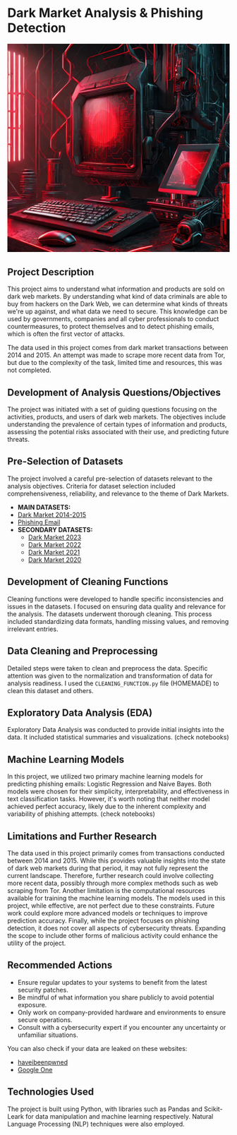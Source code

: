 

# Dark Market Analysis & Phishing Detection

![darkweb](https://github.com/linexploit/final_project/blob/main/resources/darkweb.jpg?raw=true)

## Project Description
This project aims to understand what information and products are sold on dark web markets. By understanding what kind of data criminals are able to buy from hackers on the Dark Web, we can determine what kinds of threats we're up against, and what data we need to secure. This knowledge can be used by governments, companies and all cyber professionals to conduct countermeasures, to protect themselves and to detect phishing emails, which is often the first vector of attacks.

The data used in this project comes from dark market transactions between 2014 and 2015. An attempt was made to scrape more recent data from Tor, but due to the complexity of the task, limited time and resources, this was not completed. 


## Development of Analysis Questions/Objectives
The project was initiated with a set of guiding questions focusing on the activities, products, and users of dark web markets. The objectives include understanding the prevalence of certain types of information and products, assessing the potential risks associated with their use, and predicting future threats.

## Pre-Selection of Datasets
The project involved a careful pre-selection of datasets relevant to the analysis objectives. Criteria for dataset selection included comprehensiveness, reliability, and relevance to the theme of Dark Markets.

- **MAIN DATASETS:** 
 - [Dark Market 2014-2015](https://www.kaggle.com/datasets/philipjames11/dark-net-marketplace-drug-data-agora-20142015)
 - [Phishing Email](https://www.kaggle.com/datasets/subhajournal/phishingemails)
- **SECONDARY DATASETS:**
  - [Dark Market 2023](https://www.privacyaffairs.com/dark-web-price-index-2023/) 
  - [Dark Market 2022](https://www.privacyaffairs.com/dark-web-price-index-2022/)
  - [Dark Market 2021](https://www.privacyaffairs.com/dark-web-price-index-2021/)
  - [Dark Market 2020](https://www.privacyaffairs.com/dark-web-price-index-2020/)


## Development of Cleaning Functions
Cleaning functions were developed to handle specific inconsistencies and issues in the datasets. I focused on ensuring data quality and relevance for the analysis. The datasets underwent thorough cleaning. This process included standardizing data formats, handling missing values, and removing irrelevant entries.

## Data Cleaning and Preprocessing
Detailed steps were taken to clean and preprocess the data. Specific attention was given to the normalization and transformation of data for analysis readiness. I used the `CLEANING_FUNCTION.py` file (HOMEMADE) to clean this dataset and others.

## Exploratory Data Analysis (EDA)
Exploratory Data Analysis was conducted to provide initial insights into the data. It included statistical summaries and visualizations. (check notebooks)

## Machine Learning Models
In this project, we utilized two primary machine learning models for predicting phishing emails: Logistic Regression and Naive Bayes. Both models were chosen for their simplicity, interpretability, and effectiveness in text classification tasks. However, it's worth noting that neither model achieved perfect accuracy, likely due to the inherent complexity and variability of phishing attempts. (check notebooks)

## Limitations and Further Research
The data used in this project primarily comes from transactions conducted between 2014 and 2015. While this provides valuable insights into the state of dark web markets during that period, it may not fully represent the current landscape. Therefore, further research could involve collecting more recent data, possibly through more complex methods such as web scraping from Tor.
Another limitation is the computational resources available for training the machine learning models. The models used in this project, while effective, are not perfect due to these constraints. Future work could explore more advanced models or techniques to improve prediction accuracy.
Finally, while the project focuses on phishing detection, it does not cover all aspects of cybersecurity threats. Expanding the scope to include other forms of malicious activity could enhance the utility of the project.

## Recommended Actions
- Ensure regular updates to your systems to benefit from the latest security patches.
- Be mindful of what information you share publicly to avoid potential exposure.
- Only work on company-provided hardware and environments to ensure secure operations.
- Consult with a cybersecurity expert if you encounter any uncertainty or unfamiliar situations.

You can also check if your data are leaked on these websites:
- [haveibeenpwned](https://haveibeenpwned.com/)  
- [Google One](https://one.google.com/dwr/dashboard) 


## Technologies Used
The project is built using Python, with libraries such as Pandas and Scikit-Leark for data manipulation and machine learning respectively. Natural Language Processing (NLP) techniques were also employed.
